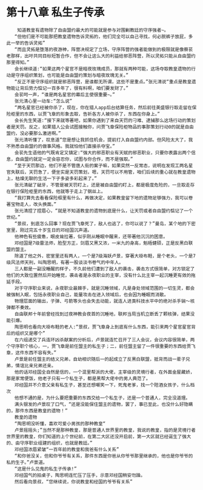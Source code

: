 # 第十八章 私生子传承
        知道教皇有遗物除了自由盟约最大的可能就是参与对围剿教廷的守序强者~。
       “但他们是不可能那把教皇遗物告诉灵拓的，他们完全可以自己寻找，何必脱裤子放屁，多此一举的告诉灵拓”
       “而且灵拓是堕落的夜游神，阵营决规定了立场，守序阵营的强者能做到的极限就是像蔡苌老那样，出吁共同目标短暂合作，但不会让这么大的利益给邪恶阵营，所以灵拓只能从自由盟约那里得知。”
       会长继续道:“如果这两个星官不是暗夜玫瑰成员，那就有两种可能，这场夺取教皇遗物的行动是守序组织策划，也可能是自由盟约策划与暗夜玫瑰无关。”
       “反正不是守序组织就是邪恶阵营，是谁都无所谓，这些不是重点。”张元清说“重点是教皇遗物能让背后势力惦记一百多年了，很有料啊，咱们要发财了。”
       会苌呵一声，“谁是两名星官的幕后主使很重要~。”
       张元清心里一动车:“怎么说”
       “两名星官已经被你杀了，现在，你在猎人app后台结算任务，然后前往美盛银行取走留在保险柜里的东西，以贾飞章的形象去取，告祈各方人被你杀了，东西在你身上。”
       会长先生笑道:“接下来就等著吧，如果你遇到了来自天罚的刁难、逮捕那么这场行动的策划者是天罚。反之，如果猎人公会试图接触你，问贾飞章保险柜物品的事那策划行动0的就是自由盟约，没必要那么激进啊。”
       张元清听懂了，叹息道“您是想让我抓住机会，提前打入自由盟约内部。但风险太大了，我不熟悉自由盟约的做事风格。我就怕他们直接杀夺宝。”
       会苌先生语他的气既肯定又镇定:“强大的邪恶职业有天赋的邪恶职业，只要你表露出两个信息，自由盟约就定一定会容忍你，试图与你合作，而不是强取。”
       “至于天罚那边，他们不是不管唐人街的案子嘛，如果突然一反常态，说明在发现工两名星官失联后，天罚急了，便坐实是天罚策划，嗯，天罚可以不用管，咱们后续的重心就在教皇遗物上，枯燥无聊的生活一下子多姿多彩起来了。”
       张元清龇了龇牙，不管是被天罚盯上，还是被自由盟约盯上，都是极度危险的，一旦取走存在银行保险柜里的东西，他就等于走上了钢丝上。
       “我打算先去看看保险框里有什么，再做决定，如果教皇留下地的遗物足够强力，我可以卷著宝物走人，改头换面。”
       张元清捏了捏眉心，“就是不知道教皇的遗物到底是什么，让天罚或者自由盟约惦记了一个世纪。”
       “景叔，到底怎么回事？现在贾飞章死了，敌人也逃了，你可以说了？”曼岛，某个地的下密室里，刚过完五十岁生日的邓经国沉声道。
       他神色有些疲惫，眼皮耸拉著，似乎刚从睡眠中醒来，还带著他沉沉的困意。
       邓经国是7级雷法师，脸型方正，剑眉又黑又浓，一米九的身高，魁梧健硕，正是反黑白联盟的盟主。
       除道了他之外，密室里还有两人，一个是7级海妖卢景，穿著大褂布鞋，是个老头，一个是7级风法师天刑，叫陶思明，有著一股谈淡书卷气的中年人。
       三人都是一副没睡醒的样子，不久前他们遭到了敌人的袭击，袭击方式很简单，对方锁定了他们的大致位置然后开始睡觉，袭击者是永夜职业的主宰，没有什么比主宰一起沉睡更有效的拖延手段。
       对于守序职业来说，永夜职业最棘手，就是沉睡领域，凡是身处领域范围的一切生灵，都会被强制入眠，包括永夜职业自己，能量攻击在进入领域后，也会因为睡眠而消散。
       物理层面的输出，子弹、弓箭等头也会失去动能，就连人进类科技水平中的绝对杀手锏～核弹都不奏效。
       自由联邦十年前曾经找到过夜神教会夜首的沉睡地，联邦当局当机立断丢了颗核弹，结果没能引爆。
       陶思明也看向大褂布鞋的老人:“景叔，贾飞章身上到底有什么东西，能引来两个星官星官背后的组织又是哪个”
       在六组递交了兵连环凶杀献案的分析后，卢景就连忙召开了三人会议，会议内容很简单，两个守序职个核心，一，贾飞章是前任盟主的私生子；二，前任盟主留了一件很重要的东西给贾飞章，这件东西不容有失。”
       卢景是前任盟主的结义兄弟，自幼相识随后一的起成立了反黑白联盟，抵背而战一辈子兄弟，情谊比亲兄弟还亲。
       他的话邓经国全自然是信的，一个混里帮派的大佬，主宰级的灵境行者，在外面金屋藏娇，那是家常便饭，他老子只有一个私生子，都是黑帮大佬中的男人典范了。
       邓经国并不介意父亲有私生子，甚至还想嘲笑一下，死鬼老爹，找一个陪酒女孩子，什么档次
       他想不通的是，为什么要把重要的东西交给一个私生子，还是一个普通人，完全没道理。
       满头银发的卢景叹了口气，“还是没能保住盟主的遗物，罢了，事已至此，也没什么好隐瞒的，那件东西是教皇的遗物！”
       教皇的遗物
       “陶思明没听懂，喜欢可爱小男孩的那种教皇“
       卢景摇摇头;”当然不是那种教皇，那是普通人世界里的教皇，我说的教皇，指的是灵境行者世界里的教皇，你们知道的上个世纪前，在第二大区还没开启前，第一大区就已经诞生了强大的、由守序职业组建的组织，也就是教廷。”
       邓经国浓眉紧皱“一百年前的教皇和我爸有什么关系”
       “和你爸没关，但和你爷爷有关系，那件东西是你爸从你爷爷那里继承的，他也是你爷爷的私的生子。”卢景道。
       “这是什么见鬼的私生子传承!”
       邓经国气的拍桌子，陶思明连忙压了压手，示意邓经国稍安勿躁。
       然后看向景叔，“您继续说，你说教皇和经国的爷爷有关系”